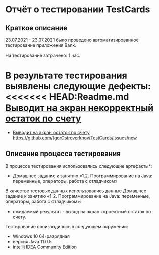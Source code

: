 # Отчёт о тестировании TestCards


## Краткое описание

23.07.2021 - 23.07.2021 было проведено автоматизированное тестирование приложения Bank.

На тестирование затрачено: 1 час.

В результате тестирования выявлены следующие дефекты:
<<<<<<< HEAD:Readme.md
[Выводит на экран некорректный остаток по счету](https://github.com/IgorOstroverkhov/TestCards/issues/1)
=======
* [Выводит на экран остаток по счету](https://github.com/IgorOstroverkhov/TestCards/issues/1)
https://github.com/IgorOstroverkhov/TestCards/issues/new


## Описание процесса тестирования

В процессе тестирования использовались следующие артефакты*:
* Домашнее задание к занятию «1.2. Программирование на Java: переменные, операторы, работа с отладчиком»


В качестве тестовых данных использовались данные Домашнее задание к занятию «1.2. Программирование на Java: переменные, операторы, работа с отладчиком»:
* ожидаемый результат - вывод на экран корректный остаток по счету.

Тестирование производилось в следующем окружении:
* Windows 10 64-разрядная
* версия Java 11.0.5
* intellij IDEA Community Edition
